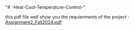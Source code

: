 "# -Heat-Cool-Temperature-Control-"

this pdf file well show you the requierments of the project :
[Assignment2_Fall2024.pdf](https://github.com/user-attachments/files/17727573/Assignment2_Fall2024.pdf)
